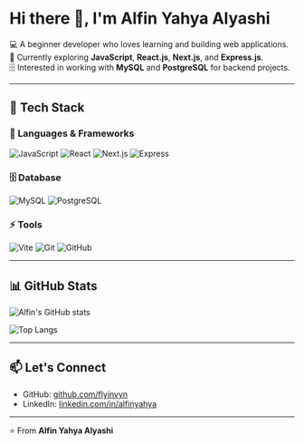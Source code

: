# Hi there 👋, I'm Alfin Yahya Alyashi

💻 A beginner developer who loves learning and building web applications.  
🌱 Currently exploring **JavaScript**, **React.js**, **Next.js**, and **Express.js**.  
🗄️ Interested in working with **MySQL** and **PostgreSQL** for backend projects.  

---

## 🔧 Tech Stack

### 🚀 Languages & Frameworks
![JavaScript](https://img.shields.io/badge/JavaScript-ES6+-yellow?logo=javascript)
![React](https://img.shields.io/badge/React-20232A?logo=react&logoColor=61DAFB)
![Next.js](https://img.shields.io/badge/Next.js-black?logo=next.js)
![Express](https://img.shields.io/badge/Express.js-404D59?logo=express)

### 🗄️ Database
![MySQL](https://img.shields.io/badge/MySQL-005C84?logo=mysql&logoColor=white)
![PostgreSQL](https://img.shields.io/badge/PostgreSQL-316192?logo=postgresql&logoColor=white)

### ⚡ Tools
![Vite](https://img.shields.io/badge/Vite-646CFF?logo=vite&logoColor=white)
![Git](https://img.shields.io/badge/Git-F05032?logo=git&logoColor=white)
![GitHub](https://img.shields.io/badge/GitHub-100000?logo=github&logoColor=white)

---

## 📊 GitHub Stats
![Alfin's GitHub stats](https://github-readme-stats.vercel.app/api?username=flyinvyn&show_icons=true&theme=tokyonight)  

![Top Langs](https://github-readme-stats.vercel.app/api/top-langs/?username=flyinvyn&layout=compact&theme=tokyonight)

---

## 📫 Let's Connect
- GitHub: [github.com/flyinvyn](https://github.com/flyinvyn)  
- LinkedIn: [linkedin.com/in/alfinyahya](https://www.linkedin.com/in/alfinyahya/)  

---

⭐️ From **Alfin Yahya Alyashi**
